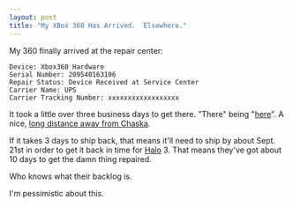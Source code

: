 ```yaml
---
layout: post
title: "My XBox 360 Has Arrived.  Elsewhere."
---
```


<p>My 360 finally arrived at the repair center:</p>
<pre><code>Device: Xbox360 Hardware
Serial Number: 209540163106 
Repair Status: Device Received at Service Center 
Carrier Name: UPS
Carrier Tracking Number: xxxxxxxxxxxxxxxxxx </code></pre>
<p>It took a little over three business days to get there.  "There" being "<a href="http://maps.google.com/maps?f=q&amp;hl=en&amp;geocode=&amp;q=MCALLEN,+TX,+US&amp;ie=UTF8&amp;ll=26.207199,-98.22876&amp;spn=2.156092,4.312134&amp;z=9&amp;iwloc=addr&amp;om=1" target="_blank">here</a>".  A nice, <a href="http://maps.google.com/maps?f=d&amp;hl=en&amp;geocode=&amp;saddr=2396+Molnau+Ct,+Chaska,+MN+55318+(home)&amp;daddr=McAllen,+TX&amp;sll=44.78725,-93.60184&amp;sspn=0.106604,0.269508&amp;ie=UTF8&amp;z=5&amp;om=1" target="_blank">long distance away from Chaska</a>.</p>
  
<p>If it takes 3 days to ship back, that means it'll need to ship by about Sept. 21st in order to get it back in time for <a title="Halo" href="http://www.bungie.net" target="_blank">Halo</a> 3.  That means they've got about 10 days to get the damn thing repaired.  </p>
  
<p>Who knows what their backlog is.</p>
  
<p>I'm pessimistic about this.</p>
 
